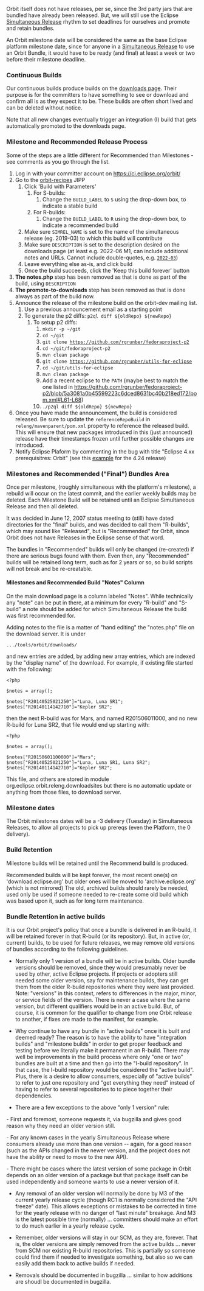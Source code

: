 Orbit itself does not have releases, per se, since the 3rd party jars
that are bundled have already been released. But, we will still use the
Eclipse [Simultaneous Release](https://wiki.eclipse.org/Simultaneous_Release) rhythm
to set deadlines for ourselves and promote and retain bundles.

An Orbit milestone date will be considered the same as the base Eclipse
platform milestone date, since for anyone in a [Simultaneous
Release](https://wiki.eclipse.org/Simultaneous_Release) to use an Orbit Bundle, it
would have to be ready (and final) at least a week or two before their
milestone deadline.

### Continuous Builds

Our continuous builds produce builds on the [downloads
page](http://download.eclipse.org/tools/orbit/downloads). Their purpose
is for the committers to have something to see or download and confirm
all is as they expect it to be. These builds are often short lived and
can be deleted without notice.

Note that all new changes eventually trigger an integration (I) build
that gets automatically promoted to the downloads page.

### Milestone and Recommended Release Process

Some of the steps are a little different for Recommended than
Milestones - see comments as you go through the list.

1.  Log in with your committer account on
    <https://ci.eclipse.org/orbit/>
2.  Go to the
    [orbit-recipes](https://ci.eclipse.org/orbit/job/orbit-recipes/)
    JIPP
    1.  Click 'Build with Parameters'
        1.  For S-builds:
            1.  Change the `BUILD_LABEL` to `S` using the drop-down box,
                to indicate a stable build
        2.  For R-builds:
            1.  Change the `BUILD_LABEL` to `R` using the drop-down box,
                to indicate a recommended build
    2.  Make sure `SIMREL_NAME` is set to the name of the simultaneous
        release (eg. 2019-03) to which this build will contribute
    3.  Make sure `DESCRIPTION` is set to the description desired on the
        downloads page (at least e.g. 2022-06 M1, can include additional
        notes and URLs. Cannot include double-quotes, e.g.
        <a href='https://download.eclipse.org/tools/orbit/downloads/2022-03'>`2022-03`</a>)
    4.  Leave everything else as-is, and click build
    5.  Once the build succeeds, click the 'Keep this build forever'
        button
3.  **The notes.php** step has been removed as that is done as part of
    the build, using `DESCRIPTION`
4.  **The promote-to-downloads** step has been removed as that is done
    always as part of the build now.
5.  Announce the release of the milestone build on the orbit-dev mailing
    list.
    1.  Use a previous announcement email as a starting point
    2.  To generate the p2 diffs: `p2ql diff ${oldRepo} ${newRepo}`
        1.  To setup p2 diffs:
            1.  `mkdir -p ~/git`
            2.  `cd ~/git`
            3.  `git clone `[`https://github.com/rgrunber/fedoraproject-p2`](https://github.com/rgrunber/fedoraproject-p2)
            4.  `cd ~/git/fedoraproject-p2`
            5.  `mvn clean package`
            6.  `git clone `[`https://github.com/rgrunber/utils-for-eclipse`](https://github.com/rgrunber/utils-for-eclipse)
            7.  `cd ~/git/utils-for-eclipse`
            8.  `mvn clean package`
            9.  Add a recent eclipse to the `PATH` (maybe best to match
                the one listed in
                <https://github.com/rgrunber/fedoraproject-p2/blob/5a3081a0b45599223c6dced8631bc40b218ed172/pom.xml#L61-L68>)
            10. `./p2ql diff ${oldRepo} ${newRepo}`
6.  Once you have made the announcement, the build is considered
    released. Be sure to update the `referenceRepoBuild` in
    `releng/mavenparent/pom.xml` property to reference the released
    build. This will ensure that new packages introduced in this (just
    announced) release have their timestamps frozen until further
    possible changes are introduced.
7.  Notify Eclipse Plaform by commenting in the bug with title "Eclipse
    4.xx prerequisitres: Orbit" (see this
    [example](https://github.com/eclipse-platform/eclipse.platform.releng.aggregator/issues/172)
    for the 4.24 release)

### Milestones and Recommended ("Final") Bundles Area

Once per milestone, (roughly simultaneous with the platform's
milestone), a rebuild will occur on the latest commit, and the earlier
weekly builds may be deleted. Each Milestone Build will be retained
until an Eclipse Simultaneous Release and then all deleted.

It was decided in June 12, 2007 status meeting to (still) have dated
directories for the "final" builds, and was decided to call them
"R-builds", which may sound like "Released", but is "Recommended" for
Orbit, since Orbit does not have Releases in the Eclipse sense of that
word.

The bundles in "Recommended" builds will only be changed (re-created) if
there are serious bugs found with them. Even then, any "Recommended"
builds will be retained long term, such as for 2 years or so, so build
scripts will not break and be re-creatable.

#### Milestones and Recommended Build "Notes" Column

On the main download page is a column labeled "Notes". While technically
any "note" can be put in there, at a minimum for every "R-build" and
"S-build" a note should be added for which Simultaneous Release the
build was first recommended for.

Adding notes to the file is a matter of "hand editing" the "notes.php"
file on the download server. It is under

`.../tools/orbit/downloads/`

and new entries are added, by adding new array entries, which are
indexed by the "display name" of the download. For example, if existing
file started with the following:

`<?php`  
  
`$notes = array();`  
  
`$notes["R20140525021250"]="Luna, Luna SR1";`  
`$notes["R20140114142710"]="Kepler SR2";`  

then the next R-build was for Mars, and named R201506011000, and no new
R-build for Luna SR2, that file would end up starting with:

`<?php`  
  
`$notes = array();`  
  
`$notes["R20150601100000"]="Mars";`  
`$notes["R20140525021250"]="Luna, Luna SR1, Luna SR2";`  
`$notes["R20140114142710"]="Kepler SR2";`

This file, and others are stored in module
org.eclipse.orbit.releng.downloadsites but there is no automatic update
or anything from those files, to download server.

### Milestone dates

The Orbit milestones dates will be a -3 delivery (Tuesday) in
Simultaneous Releases, to allow all projects to pick up prereqs (even
the Platform, the 0 delivery).

### Build Retention

Milestone builds will be retained until the Recommend build is produced.

Recommended builds will be kept forever, the most recent one(s) on
'download.eclipse.org' but older ones will be moved to
'archive.eclipse.org' (which is not mirrored) The old, archived builds
should rarely be needed, used only be used if someone needed to
re-create some old build which was based upon it, such as for long term
maintenance.

### Bundle Retention in active builds

It is our Orbit project's policy that once a bundle is delivered in an
R-build, it will be retained forever in that R-build (or its
repository). But, in active (or, current) builds, to be used for future
releases, we may remove old versions of bundles according to the
following guidelines.

-   Normally only 1 version of a bundle will be in active builds. Older
    bundle versions should be removed, since they would presumably never
    be used by other, active Eclipse projects. If projects or adopters
    still needed some older version, say for maintenance builds, they
    can get them from the older R-build repositories where they were
    last provided. Note: "versions" in this context, refers to
    differences in the major, minor, or service fields of the version.
    There is never a case where the same version, but different
    qualifiers would be in an active build. But, of course, it is common
    for the qualifier to change from one Orbit release to another, if
    fixes are made to the manifest, for example.

<!-- -->

-   Why continue to have any bundle in "active builds" once it is built
    and deemed ready? The reason is to have the ability to have
    "integration builds" and "milestone builds" in order to get proper
    feedback and testing before we literally make it permanent in an
    R-build. There may well be improvements in the build process where
    only "one or two" bundles are built at a time and then go into the
    "I-build repository". In that case, the I-build repository would be
    considered the "active build". Plus, there is a desire to allow
    consumers, especially of "active builds" to refer to just one
    repository and "get everything they need" instead of having to refer
    to several repositories to to piece together their dependencies.

<!-- -->

-   There are a few exceptions to the above "only 1 version" rule:

  
\- First and foremost, someone requests it, via bugzilla and gives good
reason why they need an older version still.

\- For any known cases in the yearly Simultaneous Release where
consumers already use more than one version -- again, for a good reason
(such as the APIs changed in the newer version, and the project does not
have the ability or need to move to the new API).

\- There might be cases where the latest version of some package in
Orbit depends on an older version of a package but that package itself
can be used independently and someone wants to use a newer version of
it.

-   Any removal of an older version will normally be done by M3 of the
    current yearly release cycle (though RC1 is normally considered the
    "API freeze" date). This allows exceptions or mistakes to be
    corrected in time for the yearly release with no danger of "last
    minute" breakage. And M3 is the latest possible time (normally) ...
    committers should make an effort to do much earlier in a yearly
    release cycle.

<!-- -->

-   Remember, older versions will stay in our SCM, as they are, forever.
    That is, the older versions are simply removed from the active
    builds ... never from SCM nor existing R-build repositories. This is
    partially so someone could find them if needed to investigate
    something, but also so we can easily add them back to active builds
    if needed.

<!-- -->

-   Removals should be documented in bugzilla ... similar to how
    additions are shoudl be documented in bugzilla.
